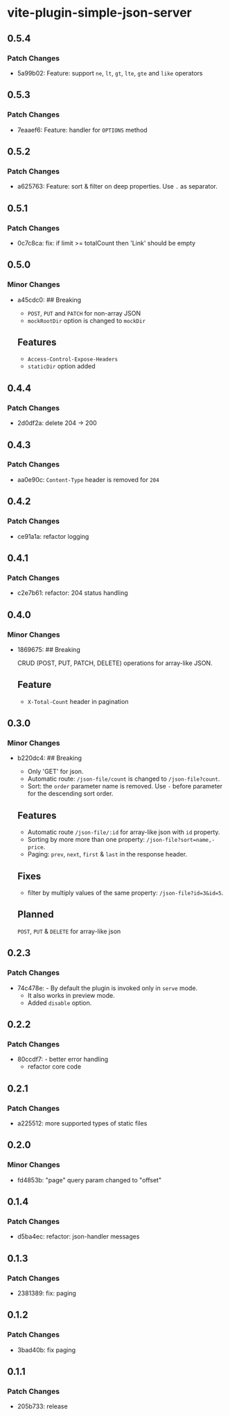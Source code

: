 # vite-plugin-simple-json-server

## 0.5.4

### Patch Changes

- 5a99b02: Feature: support `ne`, `lt`, `gt`, `lte`, `gte` and `like` operators

## 0.5.3

### Patch Changes

- 7eaaef6: Feature: handler for `OPTIONS` method

## 0.5.2

### Patch Changes

- a625763: Feature: sort & filter on deep properties. Use `.` as separator.

## 0.5.1

### Patch Changes

- 0c7c8ca: fix: if limit >= totalCount then 'Link' should be empty

## 0.5.0

### Minor Changes

- a45cdc0: ## Breaking

  - `POST`, `PUT` and `PATCH` for non-array JSON
  - `mockRootDir` option is changed to `mockDir`

  ## Features

  - `Access-Control-Expose-Headers`
  - `staticDir` option added

## 0.4.4

### Patch Changes

- 2d0df2a: delete 204 -> 200

## 0.4.3

### Patch Changes

- aa0e90c: `Content-Type` header is removed for `204`

## 0.4.2

### Patch Changes

- ce91a1a: refactor logging

## 0.4.1

### Patch Changes

- c2e7b61: refactor: 204 status handling

## 0.4.0

### Minor Changes

- 1869675: ## Breaking

  CRUD (POST, PUT, PATCH, DELETE) operations for array-like JSON.

  ## Feature

  - `X-Total-Count` header in pagination

## 0.3.0

### Minor Changes

- b220dc4: ## Breaking

  - Only 'GET' for json.
  - Automatic route: `/json-file/count` is changed to `/json-file?count`.
  - Sort: the `order` parameter name is removed. Use `-` before parameter for the descending sort order.

  ## Features

  - Automatic route `/json-file/:id` for array-like json with `id` property.
  - Sorting by more more than one property: `/json-file?sort=name,-price`.
  - Paging: `prev`, `next`, `first` & `last` in the response header.

  ## Fixes

  - filter by multiply values of the same property: `/json-file?id=3&id=5`.

  ## Planned

  `POST`, `PUT` & `DELETE` for array-like json

## 0.2.3

### Patch Changes

- 74c478e: - By default the plugin is invoked only in `serve` mode.
  - It also works in preview mode.
  - Added `disable` option.

## 0.2.2

### Patch Changes

- 80ccdf7: - better error handling
  - refactor core code

## 0.2.1

### Patch Changes

- a225512: more supported types of static files

## 0.2.0

### Minor Changes

- fd4853b: "page" query param changed to "offset"

## 0.1.4

### Patch Changes

- d5ba4ec: refactor: json-handler messages

## 0.1.3

### Patch Changes

- 2381389: fix: paging

## 0.1.2

### Patch Changes

- 3bad40b: fix paging

## 0.1.1

### Patch Changes

- 205b733: release
